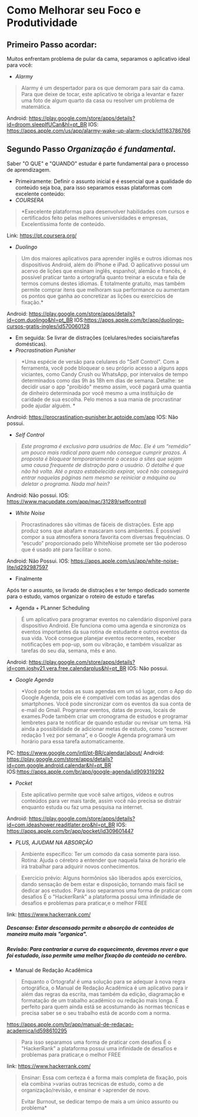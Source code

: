 # Como Melhorar seu Foco e Produtividade

## Primeiro Passo acordar:

Muitos enfrentam problema de pular da cama, separamos o aplicativo ideal para você:

- *Alarmy*
> Alarmy é um despertador para os que demoram para sair da cama. Para que deixe de tocar,
> este aplicativo te obriga a levantar e fazer uma foto de algum quarto da casa ou resolver um problema de matemática.

Android: https://play.google.com/store/apps/details?id=droom.sleepIfUCan&hl=pt_BR
IOS:     https://apps.apple.com/us/app/alarmy-wake-up-alarm-clock/id1163786766


## Segundo Passo *Organização é fundamental*.

Saber "O QUE" e "QUANDO" estudar é parte fundamental para o processo de aprendizagem.

- Primeiramente: Definir o assunto inicial e é essencial que a qualidade do conteúdo seja boa, para isso separamos essas plataformas com excelente conteúdo:
- *COURSERA*
> *Execelente plataformas para desenvolver habilidades com cursos e certificados feito pelas melhores universidades e empresas, Excelentíssima fonte de conteúdo.

Link: https://pt.coursera.org/

- *Duolingo*

> Um dos maiores aplicativos para aprender inglês e outros idiomas nos dispositivos Android,
> além do iPhone e iPad. O aplicativvo possui um acervo de lições que ensinam inglês, espanhol,
> alemão e francês, é possível praticar tanto a ortografia quanto treinar a escuta e fala de
> termos comuns destes idiomas. É totalmente gratuito, mas também permite comprar itens que
> melhoram sua performance ou aumentam os pontos que ganha ao concretizar as lições ou exercícios de fixação.*

Android: https://play.google.com/store/apps/details?id=com.duolingo&hl=pt_BR
IOS:https://apps.apple.com/br/app/duolingo-cursos-gratis-ingles/id570060128

- Em seguida: Se livrar de distrações (celulares/redes sociais/tarefas domésticas). 
- *Procrastination Punisher*
> *Uma espécie de versão para celulares do "Self Control".
> Com a ferramenta, você pode bloquear o seu próprio acesso a alguns apps viciantes,
> como Candy Crush ou WhatsApp, por intervalos de tempo determinados
> como das 9h às 18h em dias de semana. Detalhe: se decidir usar o app "proibido" mesmo assim,
> você pagará uma quantia de dinheiro determinada por você mesmo a uma instituição de caridade de sua escolha.
> Pelo menos a sua mania de procrastinar pode ajudar alguém. *

Android: https://procrastination-punisher.br.aptoide.com/app
IOS: Não possui.

- *Self Control*

> *Este programa é exclusivo para usuários de Mac.
> Ele é um “remédio” um pouco mais radical para quem não consegue cumprir prazos.
> A proposta é bloquear temporariamente o acesso a sites que sejam uma causa
> frequente de distração para o usuário. O detalhe é que não há volta.
> Até o prazo estabelecido expirar, você não conseguirá entrar naquelas páginas
> nem mesmo se reiniciar a máquina ou deletar o programa. Nada mal hein?*

Android: Não possui.
IOS: https://www.macupdate.com/app/mac/31289/selfcontroll

- *White Noise*

> Procrastinadores são vítimas de fáceis de distrações.
> Este app produz sons que abafam e mascaram sons ambientes.
> É possível compor a sua atmosfera sonora favorita com diversas frequências.
> O “escudo” proporcionado pelo WhiteNoise promete ser tão poderoso que é usado até para facilitar o sono.

Android: Não Possui.
IOS: https://apps.apple.com/us/app/white-noise-lite/id292987597


- Finalmente

Após ter o assunto, se livrado de distrações e ter tempo dedicado somente para o estudo, vamos organizar o roteiro de estudo e tarefas

- Agenda + PLanner Scheduling

> É  um aplicativo para programar eventos no calendário disponível para dispositivo Android. Ele funciona como uma agenda e sincroniza os eventos importantes da sua rotina de estudante e outros eventos da sua vida. Você consegue planejar eventos recorrentes, receber notificações em pop-up, som ou vibração, e também visualizar as tarefas do seu dia, semana, mês e ano.

Android: https://play.google.com/store/apps/details?id=com.joshy21.vera.free.calendarplus&hl=pt_BR
IOS: Não possui.

- *Google Agenda*
> *Você pode ter todas as suas agendas em um só lugar, com o App do Google Agenda, pois ele é compatível com todas as agendas dos smartphones. Você pode sincronizar com os eventos da sua conta de e-mail do Gmail.
> Programar eventos, datas de provas, locais de exames.Pode também criar um cronograma de estudos e programar lembretes para te notificar de quando estudar ou revisar um tema.
> Há ainda a possibilidade de adicionar metas de estudo, como “escrever redação 1 vez por semana”, e o Google Agenda programará um horário para essa tarefa automaticamente.

PC: https://www.google.com/intl/pt-BR/calendar/about/
Android: https://play.google.com/store/apps/details?id=com.google.android.calendar&hl=pt_BR
IOS:https://apps.apple.com/br/app/google-agenda/id909319292

- *Pocket*
> Este aplicativo permite que você salve artigos, vídeos e outros conteúdos para ver mais tarde, assim você não precisa se distrair enquanto estuda ou faz uma pesquisa na internet.

Android: https://play.google.com/store/apps/details?id=com.ideashower.readitlater.pro&hl=pt_BR
IOS: https://apps.apple.com/br/app/pocket/id309601447

- *PLUS, AJUDAM NA ABSORÇÃO*

> Ambiente específico: Ter um comodo da casa somente para isso.
> Rotina: Ajuda o cérebro a entender que naquela faixa de horário ele irá trabalhar para adquirir novos conhecimentos.

> Exercicio prévio: Alguns hormônios são liberados após exercícios, dando sensação de bem estar e disposição, tornando mais fácil se dedicar aos estudos.
> Para isso separamos uma forma de praticar com desafios
> É o "HackerRank" a plataforma possui uma infinidade de desafios e problemas para praticar,e o melhor FREE

link: https://www.hackerrank.com/

##### Descanso: Estar descansado permite a absorção de conteúdos de maneira muito mais "organica".
##### Revisão: Para contrariar a curva do esquecimento, devemos rever o que foi estudado, isso permite uma melhor fixação do conteúdo no cerébro.

- Manual de Redação Acadêmica

> Enquanto o Ortografa! é uma solução para se adequar à nova regra ortográfica,
> o Manual de Redação Acadêmica é um aplicativo para ir além das regras da escrita,
> mas também da edição, diagramação e formatação de um trabalho acadêmico ou redação mais longa.
> É perfeito para quem ainda está se acostumando às normas técnicas e precisa saber
> se o seu trabalho está de acordo com a norma.

https://apps.apple.com/br/app/manual-de-redacao-academica/id598610295

> Para isso separamos uma forma de praticar com desafios
> É o "HackerRank" a plataforma possui uma infinidade de desafios e problemas para praticar,e o melhor FREE

link: https://www.hackerrank.com/

>Ensinar: Essa com certeza é a forma mais completa de fixação, pois ela combina >varias outras tecnicas de estudo, como a de organização/revisão, e ensinar é >aprender de novo.
> 
>Evitar Burnout, se dedicar tempo de mais a um único assunto ou problema*